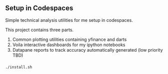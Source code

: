 ## Setup in Codespaces

Simple technical analysis utilities for me setup in codespaces.

This project contains three parts.

1. Common plotting utilities containing yfinance and darts
2. Voila interactive dashboards for my ipython notebooks
3. Datapane reports to track accuracy automatically generated (low priority TBD)

### 

```bash
./install.sh
```